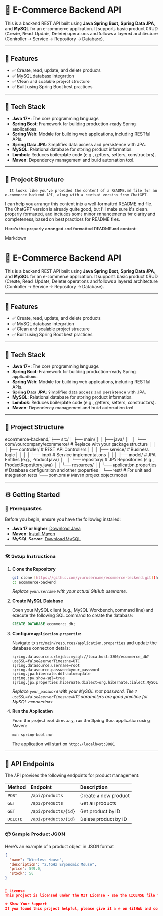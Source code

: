 # 🛒 E-Commerce Backend API

This is a backend REST API built using **Java Spring Boot**, **Spring Data JPA**, and **MySQL** for an e-commerce application. It supports basic product CRUD (Create, Read, Update, Delete) operations and follows a layered architecture (Controller → Service → Repository → Database).

---

## 🚀 Features

- ✅ Create, read, update, and delete products
- ✅ MySQL database integration
- ✅ Clean and scalable project structure
- ✅ Built using Spring Boot best practices

---

## 🧰 Tech Stack

- **Java 17+**: The core programming language.
- **Spring Boot**: Framework for building production-ready Spring applications.
- **Spring Web**: Module for building web applications, including RESTful APIs.
- **Spring Data JPA**: Simplifies data access and persistence with JPA.
- **MySQL**: Relational database for storing product information.
- **Lombok**: Reduces boilerplate code (e.g., getters, setters, constructors).
- **Maven**: Dependency management and build automation tool.

---

## 📁 Project Structure
      It looks like you've provided the content of a README.md file for an e-commerce backend API, along with a revised version from ChatGPT.

I can help you arrange this content into a well-formatted README.md file. The ChatGPT version is already quite good, but I'll make sure it's clean, properly formatted, and includes some minor enhancements for clarity and completeness, based on best practices for README files.

Here's the properly arranged and formatted README.md content:

Markdown

# 🛒 E-Commerce Backend API

This is a backend REST API built using **Java Spring Boot**, **Spring Data JPA**, and **MySQL** for an e-commerce application. It supports basic product CRUD (Create, Read, Update, Delete) operations and follows a layered architecture (Controller → Service → Repository → Database).

---

## 🚀 Features

- ✅ Create, read, update, and delete products
- ✅ MySQL database integration
- ✅ Clean and scalable project structure
- ✅ Built using Spring Boot best practices

---

## 🧰 Tech Stack

- **Java 17+**: The core programming language.
- **Spring Boot**: Framework for building production-ready Spring applications.
- **Spring Web**: Module for building web applications, including RESTful APIs.
- **Spring Data JPA**: Simplifies data access and persistence with JPA.
- **MySQL**: Relational database for storing product information.
- **Lombok**: Reduces boilerplate code (e.g., getters, setters, constructors).
- **Maven**: Dependency management and build automation tool.

---

## 📁 Project Structure

ecommerce-backend/
├── src/
│   ├── main/
│   │   ├── java/
│   │   │   └── com/yourcompany/ecommerce/ # Replace with your package structure
│   │   │       ├── controller/ # REST API Controllers
│   │   │       ├── service/ # Business logic
│   │   │       │   └── impl/ # Service implementations
│   │   │       ├── model/ # JPA Entities (e.g., Product.java)
│   │   │       └── repository/ # JPA Repositories (e.g., ProductRepository.java)
│   │   └── resources/
│   │       └── application.properties # Database configuration and other properties
│   └── test/ # For unit and integration tests
└── pom.xml # Maven project object model

---

## ⚙️ Getting Started

### 🧱 Prerequisites

Before you begin, ensure you have the following installed:

-   **Java 17 or higher**: [Download Java](https://www.oracle.com/java/technologies/downloads/)
-   **Maven**: [Install Maven](https://maven.apache.org/install.html)
-   **MySQL Server**: [Download MySQL](https://dev.mysql.com/downloads/mysql/)

---

### 🛠️ Setup Instructions

1.  **Clone the Repository**

    ```bash
    git clone [https://github.com/yourusername/ecommerce-backend.git](https://github.com/yourusername/ecommerce-backend.git)
    cd ecommerce-backend
    ```
    *Replace `yourusername` with your actual GitHub username.*

2.  **Create MySQL Database**

    Open your MySQL client (e.g., MySQL Workbench, command line) and execute the following SQL command to create the database:

    ```sql
    CREATE DATABASE ecommerce_db;
    ```

3.  **Configure `application.properties`**

    Navigate to `src/main/resources/application.properties` and update the database connection details:

    ```properties
    spring.datasource.url=jdbc:mysql://localhost:3306/ecommerce_db?useSSL=false&serverTimezone=UTC
    spring.datasource.username=root
    spring.datasource.password=your_password
    spring.jpa.hibernate.ddl-auto=update
    spring.jpa.show-sql=true
    spring.jpa.properties.hibernate.dialect=org.hibernate.dialect.MySQL8Dialect
    ```
    *Replace `your_password` with your MySQL root password.*
    *The `?useSSL=false&serverTimezone=UTC` parameters are good practice for MySQL connections.*

4.  **Run the Application**

    From the project root directory, run the Spring Boot application using Maven:

    ```bash
    mvn spring-boot:run
    ```
    The application will start on `http://localhost:8080`.

---

## 📡 API Endpoints

The API provides the following endpoints for product management:

| Method | Endpoint              | Description              |
| :----- | :-------------------- | :----------------------- |
| `POST` | `/api/products`       | Create a new product     |
| `GET`  | `/api/products`       | Get all products         |
| `GET`  | `/api/products/{id}`  | Get product by ID        |
| `DELETE` | `/api/products/{id}`  | Delete product by ID     |

### 📦 Sample Product JSON

Here's an example of a product object in JSON format:

```json
{
  "name": "Wireless Mouse",
  "description": "2.4GHz Ergonomic Mouse",
  "price": 599.0,
  "stock": 50
}


📜 License
This project is licensed under the MIT License - see the LICENSE file for details.

⭐ Show Your Support
If you found this project helpful, please give it a ⭐ on GitHub and consider forking it!
